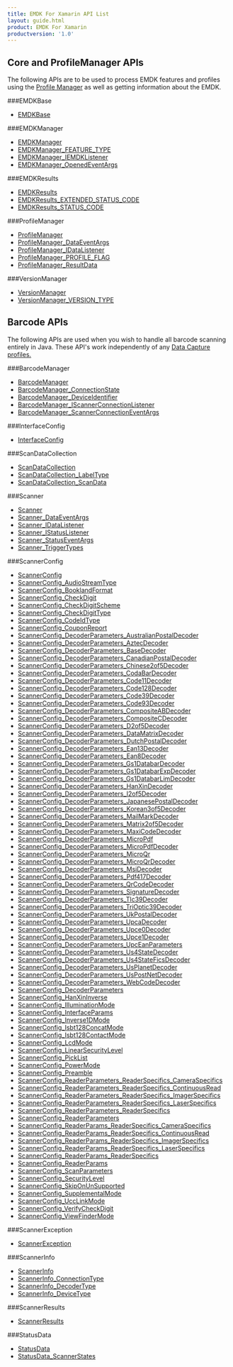 ```yaml
---
title: EMDK For Xamarin API List
layout: guide.html
product: EMDK For Xamarin
productversion: '1.0'
---
```


## Core and ProfileManager APIs
The following APIs are to be used to process EMDK features and profiles using the [Profile Manager](/emdk-for-xamarin/1-0/guide/profilemanager/about) as well as getting information about the EMDK.

###EMDKBase

* [EMDKBase](/emdk-for-xamarin/1-0/api/EMDKBase)


###EMDKManager

* [EMDKManager](/emdk-for-xamarin/1-0/api/EMDKManager)
* [EMDKManager_FEATURE_TYPE](/emdk-for-xamarin/1-0/api/EMDKManager_FEATURE_TYPE)
* [EMDKManager_IEMDKListener](/emdk-for-xamarin/1-0/api/EMDKManager_IEMDKListener)
* [EMDKManager_OpenedEventArgs](/emdk-for-xamarin/1-0/api/EMDKManager_OpenedEventArgs)


###EMDKResults

* [EMDKResults](/emdk-for-xamarin/1-0/api/EMDKResults)
* [EMDKResults_EXTENDED_STATUS_CODE](/emdk-for-xamarin/1-0/api/EMDKResults_EXTENDED_STATUS_CODE)
* [EMDKResults_STATUS_CODE](/emdk-for-xamarin/1-0/api/EMDKResults_STATUS_CODE)


###ProfileManager

* [ProfileManager](/emdk-for-xamarin/1-0/api/ProfileManager)
* [ProfileManager_DataEventArgs](/emdk-for-xamarin/1-0/api/ProfileManager_DataEventArgs)
* [ProfileManager_IDataListener](/emdk-for-xamarin/1-0/api/ProfileManager_IDataListener)
* [ProfileManager_PROFILE_FLAG](/emdk-for-xamarin/1-0/api/ProfileManager_PROFILE_FLAG)
* [ProfileManager_ResultData](/emdk-for-xamarin/1-0/api/ProfileManager_ResultData)


###VersionManager

* [VersionManager](/emdk-for-xamarin/1-0/api/VersionManager)
* [VersionManager_VERSION_TYPE](/emdk-for-xamarin/1-0/api/VersionManager_VERSION_TYPE)


## Barcode APIs
The following APIs are used when you wish to handle all barcode scanning entirely in Java. These API's work independently of any [Data Capture profiles.](/emdk-for-xamarin/1-0/mx/data-capture)


###BarcodeManager

* [BarcodeManager](/emdk-for-xamarin/1-0/api/BarcodeManager)
* [BarcodeManager_ConnectionState](/emdk-for-xamarin/1-0/api/BarcodeManager_ConnectionState)
* [BarcodeManager_DeviceIdentifier](/emdk-for-xamarin/1-0/api/BarcodeManager_DeviceIdentifier)
* [BarcodeManager_IScannerConnectionListener](/emdk-for-xamarin/1-0/api/BarcodeManager_IScannerConnectionListener)
* [BarcodeManager_ScannerConnectionEventArgs](/emdk-for-xamarin/1-0/api/BarcodeManager_ScannerConnectionEventArgs)


###InterfaceConfig

* [InterfaceConfig](/emdk-for-xamarin/1-0/api/InterfaceConfig)


###ScanDataCollection

* [ScanDataCollection](/emdk-for-xamarin/1-0/api/ScanDataCollection)
* [ScanDataCollection_LabelType](/emdk-for-xamarin/1-0/api/ScanDataCollection_LabelType)
* [ScanDataCollection_ScanData](/emdk-for-xamarin/1-0/api/ScanDataCollection_ScanData)


###Scanner

* [Scanner](/emdk-for-xamarin/1-0/api/Scanner)
* [Scanner_DataEventArgs](/emdk-for-xamarin/1-0/api/Scanner_DataEventArgs)
* [Scanner_IDataListener](/emdk-for-xamarin/1-0/api/Scanner_IDataListener)
* [Scanner_IStatusListener](/emdk-for-xamarin/1-0/api/Scanner_IStatusListener)
* [Scanner_StatusEventArgs](/emdk-for-xamarin/1-0/api/Scanner_StatusEventArgs)
* [Scanner_TriggerTypes](/emdk-for-xamarin/1-0/api/Scanner_TriggerTypes)


###ScannerConfig

* [ScannerConfig](/emdk-for-xamarin/1-0/api/ScannerConfig)
* [ScannerConfig_AudioStreamType](/emdk-for-xamarin/1-0/api/ScannerConfig_AudioStreamType)
* [ScannerConfig_BooklandFormat](/emdk-for-xamarin/1-0/api/ScannerConfig_BooklandFormat)
* [ScannerConfig_CheckDigit](/emdk-for-xamarin/1-0/api/ScannerConfig_CheckDigit)
* [ScannerConfig_CheckDigitScheme](/emdk-for-xamarin/1-0/api/ScannerConfig_CheckDigitScheme)
* [ScannerConfig_CheckDigitType](/emdk-for-xamarin/1-0/api/ScannerConfig_CheckDigitType)
* [ScannerConfig_CodeIdType](/emdk-for-xamarin/1-0/api/ScannerConfig_CodeIdType)
* [ScannerConfig_CouponReport](/emdk-for-xamarin/1-0/api/ScannerConfig_CouponReport)
* [ScannerConfig_DecoderParameters_AustralianPostalDecoder](/emdk-for-xamarin/1-0/api/ScannerConfig_DecoderParameters_AustralianPostalDecoder)
* [ScannerConfig_DecoderParameters_AztecDecoder](/emdk-for-xamarin/1-0/api/ScannerConfig_DecoderParameters_AztecDecoder)
* [ScannerConfig_DecoderParameters_BaseDecoder](/emdk-for-xamarin/1-0/api/ScannerConfig_DecoderParameters_BaseDecoder)
* [ScannerConfig_DecoderParameters_CanadianPostalDecoder](/emdk-for-xamarin/1-0/api/ScannerConfig_DecoderParameters_CanadianPostalDecoder)
* [ScannerConfig_DecoderParameters_Chinese2of5Decoder](/emdk-for-xamarin/1-0/api/ScannerConfig_DecoderParameters_Chinese2of5Decoder)
* [ScannerConfig_DecoderParameters_CodaBarDecoder](/emdk-for-xamarin/1-0/api/ScannerConfig_DecoderParameters_CodaBarDecoder)
* [ScannerConfig_DecoderParameters_Code11Decoder](/emdk-for-xamarin/1-0/api/ScannerConfig_DecoderParameters_Code11Decoder)
* [ScannerConfig_DecoderParameters_Code128Decoder](/emdk-for-xamarin/1-0/api/ScannerConfig_DecoderParameters_Code128Decoder)
* [ScannerConfig_DecoderParameters_Code39Decoder](/emdk-for-xamarin/1-0/api/ScannerConfig_DecoderParameters_Code39Decoder)
* [ScannerConfig_DecoderParameters_Code93Decoder](/emdk-for-xamarin/1-0/api/ScannerConfig_DecoderParameters_Code93Decoder)
* [ScannerConfig_DecoderParameters_CompositeABDecoder](/emdk-for-xamarin/1-0/api/ScannerConfig_DecoderParameters_CompositeABDecoder)
* [ScannerConfig_DecoderParameters_CompositeCDecoder](/emdk-for-xamarin/1-0/api/ScannerConfig_DecoderParameters_CompositeCDecoder)
* [ScannerConfig_DecoderParameters_D2of5Decoder](/emdk-for-xamarin/1-0/api/ScannerConfig_DecoderParameters_D2of5Decoder)
* [ScannerConfig_DecoderParameters_DataMatrixDecoder](/emdk-for-xamarin/1-0/api/ScannerConfig_DecoderParameters_DataMatrixDecoder)
* [ScannerConfig_DecoderParameters_DutchPostalDecoder](/emdk-for-xamarin/1-0/api/ScannerConfig_DecoderParameters_DutchPostalDecoder)
* [ScannerConfig_DecoderParameters_Ean13Decoder](/emdk-for-xamarin/1-0/api/ScannerConfig_DecoderParameters_Ean13Decoder)
* [ScannerConfig_DecoderParameters_Ean8Decoder](/emdk-for-xamarin/1-0/api/ScannerConfig_DecoderParameters_Ean8Decoder)
* [ScannerConfig_DecoderParameters_Gs1DatabarDecoder](/emdk-for-xamarin/1-0/api/ScannerConfig_DecoderParameters_Gs1DatabarDecoder)
* [ScannerConfig_DecoderParameters_Gs1DatabarExpDecoder](/emdk-for-xamarin/1-0/api/ScannerConfig_DecoderParameters_Gs1DatabarExpDecoder)
* [ScannerConfig_DecoderParameters_Gs1DatabarLimDecoder](/emdk-for-xamarin/1-0/api/ScannerConfig_DecoderParameters_Gs1DatabarLimDecoder)
* [ScannerConfig_DecoderParameters_HanXinDecoder](/emdk-for-xamarin/1-0/api/ScannerConfig_DecoderParameters_HanXinDecoder)
* [ScannerConfig_DecoderParameters_I2of5Decoder](/emdk-for-xamarin/1-0/api/ScannerConfig_DecoderParameters_I2of5Decoder)
* [ScannerConfig_DecoderParameters_JapanesePostalDecoder](/emdk-for-xamarin/1-0/api/ScannerConfig_DecoderParameters_JapanesePostalDecoder)
* [ScannerConfig_DecoderParameters_Korean3of5Decoder](/emdk-for-xamarin/1-0/api/ScannerConfig_DecoderParameters_Korean3of5Decoder)
* [ScannerConfig_DecoderParameters_MailMarkDecoder](/emdk-for-xamarin/1-0/api/ScannerConfig_DecoderParameters_MailMarkDecoder)
* [ScannerConfig_DecoderParameters_Matrix2of5Decoder](/emdk-for-xamarin/1-0/api/ScannerConfig_DecoderParameters_Matrix2of5Decoder)
* [ScannerConfig_DecoderParameters_MaxiCodeDecoder](/emdk-for-xamarin/1-0/api/ScannerConfig_DecoderParameters_MaxiCodeDecoder)
* [ScannerConfig_DecoderParameters_MicroPdf](/emdk-for-xamarin/1-0/api/ScannerConfig_DecoderParameters_MicroPdf)
* [ScannerConfig_DecoderParameters_MicroPdfDecoder](/emdk-for-xamarin/1-0/api/ScannerConfig_DecoderParameters_MicroPdfDecoder)
* [ScannerConfig_DecoderParameters_MicroQr](/emdk-for-xamarin/1-0/api/ScannerConfig_DecoderParameters_MicroQr)
* [ScannerConfig_DecoderParameters_MicroQrDecoder](/emdk-for-xamarin/1-0/api/ScannerConfig_DecoderParameters_MicroQrDecoder)
* [ScannerConfig_DecoderParameters_MsiDecoder](/emdk-for-xamarin/1-0/api/ScannerConfig_DecoderParameters_MsiDecoder)
* [ScannerConfig_DecoderParameters_Pdf417Decoder](/emdk-for-xamarin/1-0/api/ScannerConfig_DecoderParameters_Pdf417Decoder)
* [ScannerConfig_DecoderParameters_QrCodeDecoder](/emdk-for-xamarin/1-0/api/ScannerConfig_DecoderParameters_QrCodeDecoder)
* [ScannerConfig_DecoderParameters_SignatureDecoder](/emdk-for-xamarin/1-0/api/ScannerConfig_DecoderParameters_SignatureDecoder)
* [ScannerConfig_DecoderParameters_Tlc39Decoder](/emdk-for-xamarin/1-0/api/ScannerConfig_DecoderParameters_Tlc39Decoder)
* [ScannerConfig_DecoderParameters_TriOptic39Decoder](/emdk-for-xamarin/1-0/api/ScannerConfig_DecoderParameters_TriOptic39Decoder)
* [ScannerConfig_DecoderParameters_UkPostalDecoder](/emdk-for-xamarin/1-0/api/ScannerConfig_DecoderParameters_UkPostalDecoder)
* [ScannerConfig_DecoderParameters_UpcaDecoder](/emdk-for-xamarin/1-0/api/ScannerConfig_DecoderParameters_UpcaDecoder)
* [ScannerConfig_DecoderParameters_Upce0Decoder](/emdk-for-xamarin/1-0/api/ScannerConfig_DecoderParameters_Upce0Decoder)
* [ScannerConfig_DecoderParameters_Upce1Decoder](/emdk-for-xamarin/1-0/api/ScannerConfig_DecoderParameters_Upce1Decoder)
* [ScannerConfig_DecoderParameters_UpcEanParameters](/emdk-for-xamarin/1-0/api/ScannerConfig_DecoderParameters_UpcEanParameters)
* [ScannerConfig_DecoderParameters_Us4StateDecoder](/emdk-for-xamarin/1-0/api/ScannerConfig_DecoderParameters_Us4StateDecoder)
* [ScannerConfig_DecoderParameters_Us4StateFicsDecoder](/emdk-for-xamarin/1-0/api/ScannerConfig_DecoderParameters_Us4StateFicsDecoder)
* [ScannerConfig_DecoderParameters_UsPlanetDecoder](/emdk-for-xamarin/1-0/api/ScannerConfig_DecoderParameters_UsPlanetDecoder)
* [ScannerConfig_DecoderParameters_UsPostNetDecoder](/emdk-for-xamarin/1-0/api/ScannerConfig_DecoderParameters_UsPostNetDecoder)
* [ScannerConfig_DecoderParameters_WebCodeDecoder](/emdk-for-xamarin/1-0/api/ScannerConfig_DecoderParameters_WebCodeDecoder)
* [ScannerConfig_DecoderParameters](/emdk-for-xamarin/1-0/api/ScannerConfig_DecoderParameters)
* [ScannerConfig_HanXinInverse](/emdk-for-xamarin/1-0/api/ScannerConfig_HanXinInverse)
* [ScannerConfig_IlluminationMode](/emdk-for-xamarin/1-0/api/ScannerConfig_IlluminationMode)
* [ScannerConfig_InterfaceParams](/emdk-for-xamarin/1-0/api/ScannerConfig_InterfaceParams)
* [ScannerConfig_Inverse1DMode](/emdk-for-xamarin/1-0/api/ScannerConfig_Inverse1DMode)
* [ScannerConfig_Isbt128ConcatMode](/emdk-for-xamarin/1-0/api/ScannerConfig_Isbt128ConcatMode)
* [ScannerConfig_Isbt128ContactMode](/emdk-for-xamarin/1-0/api/ScannerConfig_Isbt128ContactMode)
* [ScannerConfig_LcdMode](/emdk-for-xamarin/1-0/api/ScannerConfig_LcdMode)
* [ScannerConfig_LinearSecurityLevel](/emdk-for-xamarin/1-0/api/ScannerConfig_LinearSecurityLevel)
* [ScannerConfig_PickList](/emdk-for-xamarin/1-0/api/ScannerConfig_PickList)
* [ScannerConfig_PowerMode](/emdk-for-xamarin/1-0/api/ScannerConfig_PowerMode)
* [ScannerConfig_Preamble](/emdk-for-xamarin/1-0/api/ScannerConfig_Preamble)
* [ScannerConfig_ReaderParameters_ReaderSpecifics_CameraSpecifics](/emdk-for-xamarin/1-0/api/ScannerConfig_ReaderParameters_ReaderSpecifics_CameraSpecifics)
* [ScannerConfig_ReaderParameters_ReaderSpecifics_ContinuousRead](/emdk-for-xamarin/1-0/api/ScannerConfig_ReaderParameters_ReaderSpecifics_ContinuousRead)
* [ScannerConfig_ReaderParameters_ReaderSpecifics_ImagerSpecifics](/emdk-for-xamarin/1-0/api/ScannerConfig_ReaderParameters_ReaderSpecifics_ImagerSpecifics)
* [ScannerConfig_ReaderParameters_ReaderSpecifics_LaserSpecifics](/emdk-for-xamarin/1-0/api/ScannerConfig_ReaderParameters_ReaderSpecifics_LaserSpecifics)
* [ScannerConfig_ReaderParameters_ReaderSpecifics](/emdk-for-xamarin/1-0/api/ScannerConfig_ReaderParameters_ReaderSpecifics)
* [ScannerConfig_ReaderParameters](/emdk-for-xamarin/1-0/api/ScannerConfig_ReaderParameters)
* [ScannerConfig_ReaderParams_ReaderSpecifics_CameraSpecifics](/emdk-for-xamarin/1-0/api/ScannerConfig_ReaderParams_ReaderSpecifics_CameraSpecifics)
* [ScannerConfig_ReaderParams_ReaderSpecifics_ContinuousRead](/emdk-for-xamarin/1-0/api/ScannerConfig_ReaderParams_ReaderSpecifics_ContinuousRead)
* [ScannerConfig_ReaderParams_ReaderSpecifics_ImagerSpecifics](/emdk-for-xamarin/1-0/api/ScannerConfig_ReaderParams_ReaderSpecifics_ImagerSpecifics)
* [ScannerConfig_ReaderParams_ReaderSpecifics_LaserSpecifics](/emdk-for-xamarin/1-0/api/ScannerConfig_ReaderParams_ReaderSpecifics_LaserSpecifics)
* [ScannerConfig_ReaderParams_ReaderSpecifics](/emdk-for-xamarin/1-0/api/ScannerConfig_ReaderParams_ReaderSpecifics)
* [ScannerConfig_ReaderParams](/emdk-for-xamarin/1-0/api/ScannerConfig_ReaderParams)
* [ScannerConfig_ScanParameters](/emdk-for-xamarin/1-0/api/ScannerConfig_ScanParameters)
* [ScannerConfig_SecurityLevel](/emdk-for-xamarin/1-0/api/ScannerConfig_SecurityLevel)
* [ScannerConfig_SkipOnUnSupported](/emdk-for-xamarin/1-0/api/ScannerConfig_SkipOnUnSupported)
* [ScannerConfig_SupplementalMode](/emdk-for-xamarin/1-0/api/ScannerConfig_SupplementalMode)
* [ScannerConfig_UccLinkMode](/emdk-for-xamarin/1-0/api/ScannerConfig_UccLinkMode)
* [ScannerConfig_VerifyCheckDigit](/emdk-for-xamarin/1-0/api/ScannerConfig_VerifyCheckDigit)
* [ScannerConfig_ViewFinderMode](/emdk-for-xamarin/1-0/api/ScannerConfig_ViewFinderMode)


###ScannerException

* [ScannerException](/emdk-for-xamarin/1-0/api/ScannerException)


###ScannerInfo

* [ScannerInfo](/emdk-for-xamarin/1-0/api/ScannerInfo)
* [ScannerInfo_ConnectionType](/emdk-for-xamarin/1-0/api/ScannerInfo_ConnectionType)
* [ScannerInfo_DecoderType](/emdk-for-xamarin/1-0/api/ScannerInfo_DecoderType)
* [ScannerInfo_DeviceType](/emdk-for-xamarin/1-0/api/ScannerInfo_DeviceType)


###ScannerResults

* [ScannerResults](/emdk-for-xamarin/1-0/api/ScannerResults)


###StatusData

* [StatusData](/emdk-for-xamarin/1-0/api/StatusData)
* [StatusData_ScannerStates](/emdk-for-xamarin/1-0/api/StatusData_ScannerStates)


















